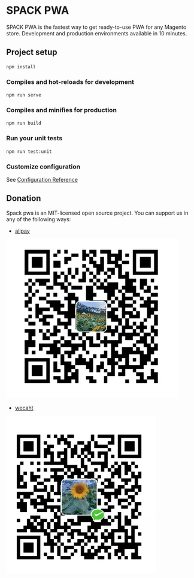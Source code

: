 # SPACK PWA
SPACK PWA is the fastest way to get ready-to-use PWA for any Magento store. Development and production environments available in 10 minutes.

## Project setup
```
npm install
```

### Compiles and hot-reloads for development
```
npm run serve
```

### Compiles and minifies for production
```
npm run build
```

### Run your unit tests
```
npm run test:unit
```

### Customize configuration
See [Configuration Reference](https://cli.vuejs.org/config/)

## Donation

Spack pwa is an MIT-licensed open source project. You can support us in any of the following ways:

- [alipay]()
<img src="./public/img/payment/alipay.jpeg" alt="logo">

- [wecaht]()
<img src="./public/img/payment/wehat.jpeg" alt="logo">
